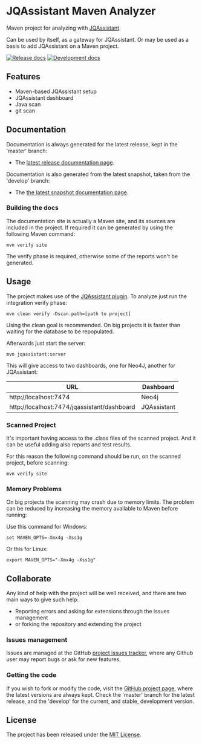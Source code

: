 # JQAssistant Maven Analyzer

Maven project for analyzing with [JQAssistant](https://jqassistant.org/).

Can be used by itself, as a gateway for JQAssistant. Or may be used as a basis to add JQAssistant on a Maven project.

[![Release docs](https://img.shields.io/badge/docs-release-blue.svg)][site-release]
[![Development docs](https://img.shields.io/badge/docs-develop-blue.svg)][site-develop]

## Features

- Maven-based JQAssistant setup
- JQAssistant dashboard
- Java scan
- git scan

## Documentation

Documentation is always generated for the latest release, kept in the 'master' branch:

- The [latest release documentation page][site-release].

Documentation is also generated from the latest snapshot, taken from the 'develop' branch:

- The [the latest snapshot documentation page][site-develop].

### Building the docs

The documentation site is actually a Maven site, and its sources are included in the project. If required it can be generated by using the following Maven command:

```
mvn verify site
```

The verify phase is required, otherwise some of the reports won't be generated.

## Usage

The project makes use of the [JQAssistant plugin][jqassistant-plugin]. To analyze just run the integration verify phase:

```
mvn clean verify -Dscan.path=[path to project]
```

Using the clean goal is recommended. On big projects it is faster than waiting for the database to be repopulated.

Afterwards just start the server:

```
mvn jqassistant:server
```

This will give access to two dashboards, one for Neo4J, another for JQAssistant:

| URL                                         | Dashboard     |
| ------------------------------------------- | ------------- |
| http://localhost:7474                       | Neo4j         |
| http://localhost:7474/jqassistant/dashboard | JQAssistant   |

### Scanned Project

It's important having access to the .class files of the scanned project. And it can be useful adding also reports and test results.

For this reason the following command should be run, on the scanned project, before scanning:

```
mvn verify site
```

### Memory Problems

On big projects the scanning may crash due to memory limits. The problem can be reduced by increasing the memory available to Maven before running:

Use this command for Windows:

```
set MAVEN_OPTS=-Xmx4g -Xss1g
```

Or this for Linux:

```
export MAVEN_OPTS="-Xmx4g -Xss1g"
```

## Collaborate

Any kind of help with the project will be well received, and there are two main ways to give such help:

- Reporting errors and asking for extensions through the issues management
- or forking the repository and extending the project

### Issues management

Issues are managed at the GitHub [project issues tracker][issues], where any Github user may report bugs or ask for new features.

### Getting the code

If you wish to fork or modify the code, visit the [GitHub project page][scm], where the latest versions are always kept. Check the 'master' branch for the latest release, and the 'develop' for the current, and stable, development version.

## License

The project has been released under the [MIT License][license].

[issues]: https://github.com/bernardo-mg/jqassistant-maven-analyzer/issues
[license]: https://www.opensource.org/licenses/mit-license.php
[scm]: https://github.com/bernardo-mg/jqassistant-maven-analyzer
[site-develop]: https://docs.bernardomg.com/development/maven/jqassistant-maven-analyzer
[site-release]: https://docs.bernardomg.com/maven/jqassistant-maven-analyzer

[jqassistant-plugin]: https://github.com/kontext-e/jqassistant-plugins
